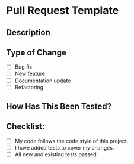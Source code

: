 # Pull Request Template

## Description
<!--Provide a brief summary of the changes. Explain what you did and why, linking to relevant issues.-->

## Type of Change
- [ ] Bug fix
- [ ] New feature
- [ ] Documentation update
- [ ] Refactoring

## How Has This Been Tested?
<!--Describe the tests that you ran to verify your changes. Provide instructions so that others can reproduce.-->

## Checklist:
- [ ] My code follows the code style of this project.
- [ ] I have added tests to cover my changes.
- [ ] All new and existing tests passed.
